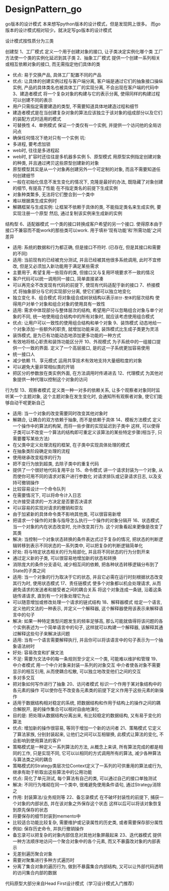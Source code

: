 # DesignPattern_go
go版本的设计模式
本来想写python版本的设计模式，但是发现网上很多。
而go版本的设计模式相对较少。就决定写go版本的设计模式

设计模式按性质分为三类

创建型
1、工厂模式
定义一个用于创建对象的接口, 让子类决定实例化哪个类
工厂方法使一个类的实例化延迟到其子类
2、抽象工厂模式
提供一个创建一系列相关或相互依赖对象的接口, 而无需指定他们具体的类
- 优点: 易于交换产品, 具体工厂配置不同的产品
- 优点: 让具体的创建实例过程与客户端分离, 客户端是通过它们的抽象接口操纵实例, 产品的具体类名也被具体工厂的实现分离, 不会出现在客户端的代码中
3、建造者模式
将一个复杂对象的构建与它的表示分离, 使得同样的构建过程可以创建不同的表示
- 用户只需指定需要建造的类型, 不需要知道具体地建造过程和细节
- 建造者模式是在当创建复杂对象的算法应该独立于该对象的组成部分以及它们的装配方式时适用的模式
- 可替换性
4、单例模式
保证一个类仅有一个实例, 并提供一个访问他的全局访问点
- 确保任何情况下绝对只有一个实例
坑:
- 多进程, 要考虑加锁
- web时, 往往是多进程起
- web时, 扩容时还往往是多机器多实例
5、原型模式
用原型实例指定创建对象的种类, 并且通过拷贝这些原型创建新的对象
- 原型模型其实是从一个对象再创建另外一个可定制的对象, 而且不需要知道任何创建细节
- 一般在初始化信息不发生变化的情况下, 克隆是最好的办法, 既隐藏了对象创建的细节, 有提高了性能
在不指定类名的前提下生成实例
- 对象种类繁多, 无法将它们整合到一个类中
- 难以根据类生成实例时
- 解耦框架与生成实例: 让框架不依赖于具体的类, 不能指定类名来生成实例, 要实现注册一个原型
  然后, 通过复制该实例来生成新的实例
  
结构型
6、适配器模式
一个类的接口转换成客户希望的另一个接口.
使得原本由于接口不兼容而不能work的那些类可以work. 用于填补'现有功能'和'所需功能'之间差异
- 适用: 系统的数据和行为都正确, 但是接口不符时. (已存在, 但是其接口和需要的不同)
- 适用: 当前现有的已经被充分测试, 并且已经被其他很多系统调用, 此时不宜修改, 但是又必须加入新功能用于满足某些需求
- 主要用于, 希望复用一些现存的类, 但接口又与复用环境要求不一致的情况
- 客户代码可以统一调用同一接口, 简单直接紧凑
- 可以再完全不改变现有代码的前提下, 使现有代码适配于新的接口
7、桥接模式
将抽象部分与它的实现部分分离, 使它们都可以独立地变化
- 独立变化
8、组合模式
将对象组合成树状结构以表示`部分-整体`的层次结构
使得用户对单个对象和组合对象的使用具有一致性
- 适用: 需求中体现部分与整体层次的结构, 希望用户可以忽略组合对象与单个对象的不同, 统一地使用组合结构中的所有对象时, 就应该考虑使用组合模式
- 优点: 让用户可以一致性的使用组合结构和单个对象
9、装饰模式
动态地给一个对象添加一些额外的职责,
就增加功能来说, 装饰模式比生成子类更为灵活
- 装饰模式, 是为已有功能动态地添加更多功能的一种方式
- 有效地将核心职责和装饰功能区分开
10、外观模式
为子系统中的一组接口提供一个一致的界面.
定义了一个高层接口, 是的这一子系统更加容易使用
- 统一接口人
- 减少依赖
11、享元模式
运用共享技术有效地支持大量细粒度的对象
- 可以避免大量非常相似类的开销
- 把区分的参数放在类实例外面, 在方法调用时传递进去
12、代理模式
为其他对象提供一种代理以控制这个对象的访问

行为型
13、观察者模式
定义类一种一对多的依赖关系, 让多个观察者对象同时监听某一个主题对象, 这个主题对象在发生变化时, 会通知所有观察者对象, 使它们能够自动干呢更新自己
- 适用: 当一个对象的改变需要同时改变其他对象时
- 解耦合, 让耦合的双方依赖于抽象, 而不是依赖于具体
14、模板方法模式
定义一个操作中的算法的构架, 而将一些步骤的实现延迟到子类中
这样, 可以使得子类可以不改变一个算法的结构即可重定义该算法的某些特定步骤(相当于, 只需要覆写某些方法)
- 在父类中定义处理流程的框架, 在子类中实现具体处理的模式
- 在抽象类阶段确定处理的流程
- 使用继承改变程序的行为
- 把不变行为放到超类, 去除子类中的重复代码
- 提供了一个很好地代码复用平台
15、命令模式
讲一个请求封装为一个对象, 从而使你可用不同的请求对客户进行参数化
对请求排队或记录请求日志, 以及支持可撤销操作
- 比较容易设计一个命令队列
- 在需要情况下, 可以将命令计入日志
- 允许接受请求的一方决定是否要否决请求
- 可以容易的实现对请求的撤销和崇左
- 由于加紧新的具体命令类不影响其他类,  可以很容易新增
- 把请求一个操作的对象与指导怎么执行一个操作的对象分隔开
16、状态模式
当一个对象的内在状态改变时, 允许改变其行为. 这个对象看起来更像是改变了其类
- 解决: 当控制一个对象状态转换的条件表达式过于复杂的情况,
        把状态的判断逻辑转移到表示不同状态的一系列类中, 可以把复杂的判断逻辑简单化
- 好处: 将与特定状态相关的行为局部化, 并且将不同状态的行为分割开来
- 通过定义新的子类, 可以很容易地增加新的状态和转换
- 消除庞大的条件分支语句, 减少相互间的依赖, 把各种状态转移逻辑分布到了State的子类之间
- 适用: 当一个对象的行为取决于它的状态, 并且它必需在运行时刻根据状态改变其行为时, 使用状态模式
17、责任链模式
使多个对象都以机会处理请求, 从而避免请求的发送者和接受者之间的耦合关系
将这个对象连成一条链, 沿着这条链传递请求, 直到有一个对象处理它为止
- 可以随意增加或修改处理一个请求的链式结构
18、解释器模式
给定一个语言, 定义他的文法的一种表示, 并定义一个解释器, 这个解释器使用该表示来解释语言中的句子
- 解决: 如果一种特定类型问题发生的频率足够高, 那么可能就值得将该问题的各个实例表述为一个简单语言中的句子,
        这样就可以构建一个解释器, 该解释其通过解释这些句子来解决该问题
- 适用: 当有一个语言需要解释执行, 并且你可以将该语言中的句子表示为一个抽象语法树时
- 好处: 容易改变和扩展文法
- 不足: 需要为文法中的每一条规则至少定义一个类, 可能难以维护和管理
19、中介者模式
用一个中介对象来封装一系列的对象交互
中介者使各对象不需要显示的相互引用, 从而使耦合松散, 可以独立地改变他们之间的交互
- 多对多交互
- 把对象如何写作进行了抽象
20、访问者模式
标识一个作用于某对象结构中的各元素的操作
可以使你在不改变各元素类的前提下定义作用于这些元素的新操作
- 适用于数据结构相对稳定的系统, 把数据结构和作用于结构上的操作之间的耦合解脱开, 是的操作集合可以相对自由地演化
- 目的是: 把处理从数据结构分离出来, 有比较稳定的数据结构, 又有易于变化的算法
- 优点: 增加新的操作很容易, 等同于增加一个新的访问者
21、策略模式
它定义了算法家族, 分别封装起来, 让他们之间可以互相替换, 此模式让算法的变化, 不会影响到使用算法的客户
- 策略模式是一种定义一系列算法的方法, 从概念上来讲, 所有算法完成的都是相同的工作, 只是实现不同,
  它可以以相同的方式调用所有的算法, 减少各种算法与算法类之间的耦合
- 策略模式的Strategy类层次位Context定义了一系列的可供重用的算法或行为, 继承有助于析取出这些算法中的公用功能
- 优点: 简化了单元测试, 每个算法有自己的类, 可以通过自己的接口单独测试
- 解决: 不同行为堆砌在同一个类中, 很难避免使用条件语句, 通过Strategy消除之
- 作用: 封装算法/业务规则等
22、备忘录模式
在不破坏封装性的前提下, 捕获一个对象的内部状态, 并在该对象之外保存这个状态
这样以后可以将该对象恢复到原先保存的状态
- 将要保存的细节封装到memento中
- 比较适合功能比较复杂, 需要维护或记录属性的历史类, 或者需要保存部分属性
- 例如: 保存历史命令,  并执行撤销操作
- 备忘录可以把复杂的对象内部信息对其他对象屏蔽起来
23、迭代器模式
提供一种方法顺序地访问一个聚合对象中的各个元素, 而又不暴露改对象的内部表示
- 无差别遍历聚合对象
- 需要对聚集进行多种方式遍历时
- 分离了集合对象的遍历行为, 做到不暴露集合内部结构, 又可以让外部代码透明的访问集合内部的数据

代码原型大部分来自Head First设计模式（学习设计模式入门推荐）